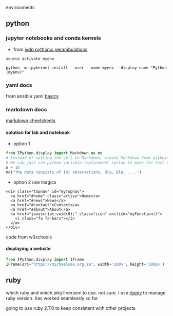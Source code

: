 environments

## python

### jupyter notebooks and conda kernels
- from [jvdp pythonic perambulations](http://jakevdp.github.io/blog/2017/12/05/installing-python-packages-from-jupyter/)

`source activate myenv`

`python -m ipykernel install --user --name myenv --display-name "Python (myenv)"`

### yaml docs

from ansible yaml [basics](https://docs.ansible.com/ansible/latest/reference_appendices/YAMLSyntax.html)

### markdown docs

[markdown cheetsheets](https://github.com/adam-p/markdown-here/wiki/Markdown-Cheatsheet)

#### solution for lab and notebook

- option 1 
```python
from IPython.display import Markdown as md
# Instead of setting the cell to Markdown, create Markdown from withnin a code cell!
# We can just use python variable replacement syntax to make the text dynamic
n = 10
md("The data consists of {n} observations. Bla, Bla, ....")
```

- option 2 use magics

```%%html
<div class="topnav" id="myTopnav">
  <a href="#home" class="active">Home</a>
  <a href="#news">News</a>
  <a href="#contact">Contact</a>
  <a href="#about">About</a>
  <a href="javascript:void(0);" class="icon" onclick="myFunction()">
    <i class="fa fa-bars"></i>
  </a>
</div>
```
code from w3schools

#### displaying a website

```python
from IPython.display import IFrame
IFrame(src="https://michaeloak.org.za", width='100%', height='500px')
```

## ruby

which ruby and which jekyll version to use. not sure. 
I use [rbenv](https://github.com/rbenv/rbenv) to manage ruby version. has worked seamlessly so far. 

going to use ruby 2.7.0 to keep consistent with other projects.


